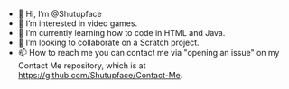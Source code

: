 - 👋 Hi, I’m @Shutupface
- 👀 I’m interested in video games.
- 🌱 I’m currently learning how to code in HTML and Java.
- 💞️ I’m looking to collaborate on a Scratch project.
- 📫 How to reach me you can contact me via "opening an issue" on my Contact Me repository, which is at https://github.com/Shutupface/Contact-Me.

<!---
Shutupface/Shutupface is a ✨ special ✨ repository because its `README.md` (this file) appears on your GitHub profile.
You can click the Preview link to take a look at your changes.
--->

